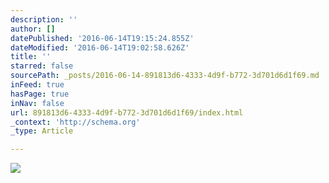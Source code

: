 ```yaml
---
description: ''
author: []
datePublished: '2016-06-14T19:15:24.855Z'
dateModified: '2016-06-14T19:02:58.626Z'
title: ''
starred: false
sourcePath: _posts/2016-06-14-891813d6-4333-4d9f-b772-3d701d6d1f69.md
inFeed: true
hasPage: true
inNav: false
url: 891813d6-4333-4d9f-b772-3d701d6d1f69/index.html
_context: 'http://schema.org'
_type: Article

---
```

![](https://the-grid-user-content.s3-us-west-2.amazonaws.com/63b287d5-00a9-4f98-bc6b-9f1750f79145.jpg)